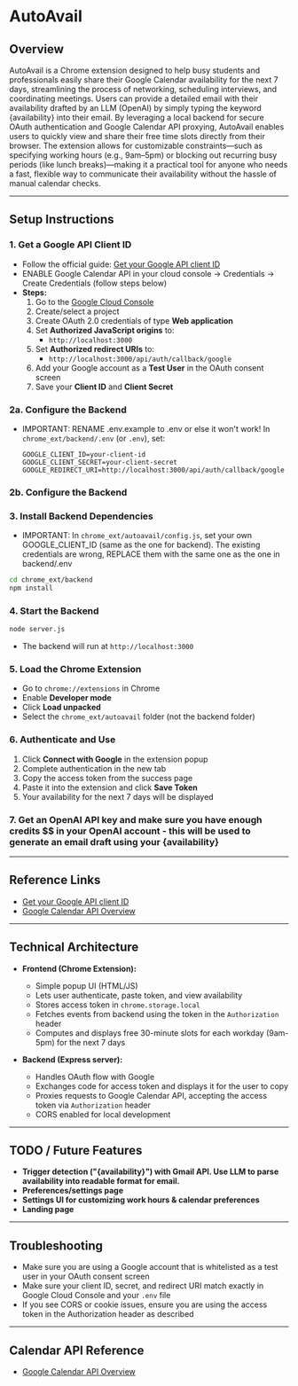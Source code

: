 # AutoAvail

## Overview
AutoAvail is a Chrome extension designed to help busy students and professionals easily share their Google Calendar availability for the next 7 days, streamlining the process of networking, scheduling interviews, and coordinating meetings. Users can provide a detailed email with their availability drafted by an LLM (OpenAI) by simply typing the keyword {availability} into their email. By leveraging a local backend for secure OAuth authentication and Google Calendar API proxying, AutoAvail enables users to quickly view and share their free time slots directly from their browser. The extension allows for customizable constraints—such as specifying working hours (e.g., 9am–5pm) or blocking out recurring busy periods (like lunch breaks)—making it a practical tool for anyone who needs a fast, flexible way to communicate their availability without the hassle of manual calendar checks.

---

## Setup Instructions

### 1. Get a Google API Client ID
- Follow the official guide: [Get your Google API client ID](https://developers.google.com/identity/gsi/web/guides/get-google-api-clientid)
- ENABLE Google Calendar API in your cloud console -> Credentials -> Create Credentials (follow steps below)
- **Steps:**
  1. Go to the [Google Cloud Console](https://console.cloud.google.com/apis/credentials)
  2. Create/select a project
  3. Create OAuth 2.0 credentials of type **Web application**
  4. Set **Authorized JavaScript origins** to:
     - `http://localhost:3000`
  5. Set **Authorized redirect URIs** to:
     - `http://localhost:3000/api/auth/callback/google`
  6. Add your Google account as a **Test User** in the OAuth consent screen
  7. Save your **Client ID** and **Client Secret**

### 2a. Configure the Backend
- IMPORTANT: RENAME .env.example to .env or else it won't work! In `chrome_ext/backend/.env` (or `.env`), set:
  ```
  GOOGLE_CLIENT_ID=your-client-id
  GOOGLE_CLIENT_SECRET=your-client-secret
  GOOGLE_REDIRECT_URI=http://localhost:3000/api/auth/callback/google
  ```
### 2b. Configure the Backend

### 3. Install Backend Dependencies
- IMPORTANT: In `chrome_ext/autoavail/config.js`, set your own GOOGLE_CLIENT_ID (same as the one for backend). The existing credentials are wrong, REPLACE them with the same one as the one in backend/.env
```sh
cd chrome_ext/backend
npm install
```

### 4. Start the Backend
```sh
node server.js
```
- The backend will run at `http://localhost:3000`

### 5. Load the Chrome Extension
- Go to `chrome://extensions` in Chrome
- Enable **Developer mode**
- Click **Load unpacked**
- Select the `chrome_ext/autoavail` folder (not the backend folder)

### 6. Authenticate and Use
1. Click **Connect with Google** in the extension popup
2. Complete authentication in the new tab
3. Copy the access token from the success page
4. Paste it into the extension and click **Save Token**
5. Your availability for the next 7 days will be displayed

### 7. Get an OpenAI API key and make sure you have enough credits $$ in your OpenAI account - this will be used to generate an email draft using your {availability}

---

## Reference Links
- [Get your Google API client ID](https://developers.google.com/identity/gsi/web/guides/get-google-api-clientid)
- [Google Calendar API Overview](https://developers.google.com/workspace/calendar/api/guides/overview)

---

## Technical Architecture

- **Frontend (Chrome Extension):**
  - Simple popup UI (HTML/JS)
  - Lets user authenticate, paste token, and view availability
  - Stores access token in `chrome.storage.local`
  - Fetches events from backend using the token in the `Authorization` header
  - Computes and displays free 30-minute slots for each workday (9am-5pm) for the next 7 days

- **Backend (Express server):**
  - Handles OAuth flow with Google
  - Exchanges code for access token and displays it for the user to copy
  - Proxies requests to Google Calendar API, accepting the access token via `Authorization` header
  - CORS enabled for local development

---

## TODO / Future Features
- **Trigger detection ("{availability}") with Gmail API. Use LLM to parse availability into readable format for email.**
- **Preferences/settings page**
- **Settings UI for customizing work hours & calendar preferences**
- **Landing page**

---

## Troubleshooting
- Make sure you are using a Google account that is whitelisted as a test user in your OAuth consent screen
- Make sure your client ID, secret, and redirect URI match exactly in Google Cloud Console and your `.env` file
- If you see CORS or cookie issues, ensure you are using the access token in the Authorization header as described

---

## Calendar API Reference
- [Google Calendar API Overview](https://developers.google.com/workspace/calendar/api/guides/overview) 
